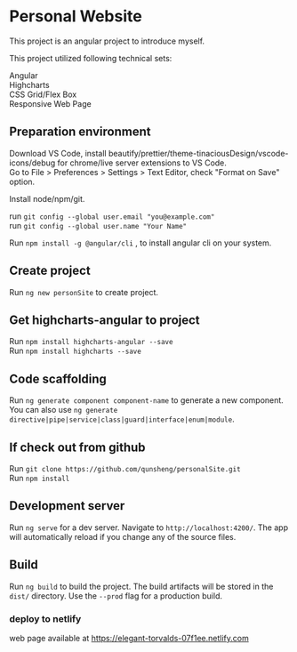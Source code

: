 # Personal Website

This project is an angular project to introduce myself.<br>

This project utilized following technical sets: <br>

Angular<br>
Highcharts<br>
CSS Grid/Flex Box<br>
Responsive Web Page<br>

## Preparation environment

Download VS Code, install beautify/prettier/theme-tinaciousDesign/vscode-icons/debug for chrome/live server extensions to VS Code.<br> Go to File > Preferences > Settings > Text Editor, check "Format on Save" option.

Install node/npm/git.

run `git config --global user.email "you@example.com"`<br>
run `git config --global user.name "Your Name"`<br>

Run `npm install -g @angular/cli` , to install angular cli on your system.

## Create project

Run `ng new personSite` to create project.

## Get highcharts-angular to project

Run `npm install highcharts-angular --save`<br>
Run `npm install highcharts --save`

## Code scaffolding

Run `ng generate component component-name` to generate a new component. You can also use `ng generate directive|pipe|service|class|guard|interface|enum|module`.

## If check out from github

Run `git clone https://github.com/qunsheng/personalSite.git`<br>
Run `npm install`

## Development server

Run `ng serve` for a dev server. Navigate to `http://localhost:4200/`. The app will automatically reload if you change any of the source files.



## Build

Run `ng build` to build the project. The build artifacts will be stored in the `dist/` directory. Use the `--prod` flag for a production build.



### deploy to netlify

web page available at https://elegant-torvalds-07f1ee.netlify.com

